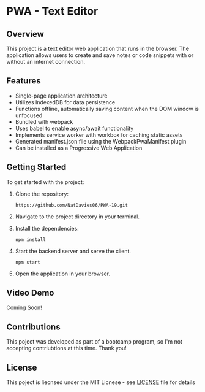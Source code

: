 # PWA - Text Editor

## Overview

This project is a text editor web application that runs in the browser. The application allows users to create and save notes or code snippets with or without an internet connection.

## Features

- Single-page application architecture
- Utilizes IndexedDB for data persistence
- Functions offline, automatically saving content when the DOM window is unfocused
- Bundled with webpack
- Uses babel to enable async/await functionality
- Implements service worker with workbox for caching static assets
- Generated manifest.json file using the WebpackPwaManifest plugin
- Can be installed as a Progressive Web Application

## Getting Started

To get started with the project:

1. Clone the repository:

    `https://github.com/NatDavies06/PWA-19.git`

2. Navigate to the project directory in your terminal.

3. Install the dependencies:

    `npm install`

4. Start the backend server and serve the client.

    `npm start`

5. Open the application in your browser.

## Video Demo

Coming Soon!

## Contributions

This poject was developed as part of a bootcamp program, so I'm not accepting contriubtions at this time. Thank you!

## License

This poject is liecnsed under the MIT Licnese - see [LICENSE](LICENSE) file for details
